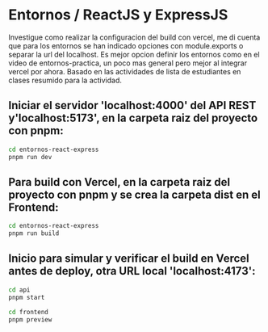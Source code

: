 # Entornos / ReactJS y ExpressJS

Investigue como realizar la configuracion del build con vercel, me di cuenta que para los entornos se han indicado opciones con module.exports o separar la url del localhost. Es mejor opcion definir los entornos como en el video de entornos-practica, un poco mas general pero mejor al integrar vercel por ahora. Basado en las actividades de lista de estudiantes en clases resumido para la actividad.

## Iniciar el servidor 'localhost:4000' del API REST y'localhost:5173', en la carpeta raiz del proyecto con pnpm:

```bash
cd entornos-react-express
pnpm run dev
```

## Para build con Vercel, en la carpeta raiz del proyecto con pnpm y se crea la carpeta dist en el Frontend:

```bash
cd entornos-react-express
pnpm run build
```

## Inicio para simular y verificar el build en Vercel antes de deploy, otra URL local 'localhost:4173':

```bash
cd api
pnpm start

cd frontend
pnpm preview
```